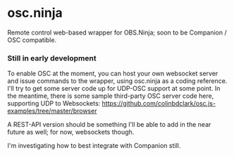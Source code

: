 # osc.ninja
Remote control web-based wrapper for OBS.Ninja; soon to be Companion / OSC compatible.

### Still in early development

To enable OSC at the moment, you can host your own websocket server and issue commands to the wrapper, using osc.ninja as a coding reference. I'll try to get some server code up for UDP-OSC support at some point. In the meantime, there is some sample third-party OSC server code here, supporting UDP to Websockets: https://github.com/colinbdclark/osc.js-examples/tree/master/browser

A REST-API version should be something I'll be able to add in the near future as well; for now, websockets though.

I'm investigating how to best integrate with Companion still.



